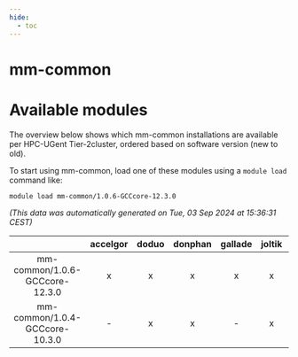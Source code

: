 ```yaml
---
hide:
  - toc
---
```


mm-common
=========

# Available modules


The overview below shows which mm-common installations are available per HPC-UGent Tier-2cluster, ordered based on software version (new to old).

To start using mm-common, load one of these modules using a `module load` command like:

```shell
module load mm-common/1.0.6-GCCcore-12.3.0
```

*(This data was automatically generated on Tue, 03 Sep 2024 at 15:36:31 CEST)*  

| |accelgor|doduo|donphan|gallade|joltik|shinx|skitty|
| :---: | :---: | :---: | :---: | :---: | :---: | :---: | :---: |
|mm-common/1.0.6-GCCcore-12.3.0|x|x|x|x|x|x|x|
|mm-common/1.0.4-GCCcore-10.3.0|-|x|x|-|x|-|x|
